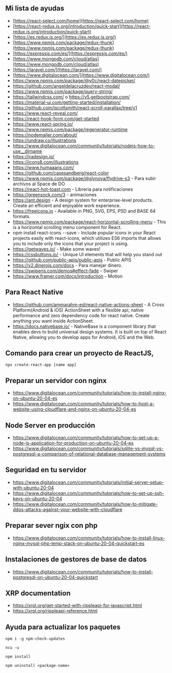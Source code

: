 ## **Mi lista de ayudas**

 - [https://react-select.com/home](https://react-select.com/home)
 - [https://react-redux.js.org/introduction/quick-start](https://react-redux.js.org/introduction/quick-start)
 - [https://es.redux.js.org/](https://es.redux.js.org/)
 - [https://www.npmjs.com/package/redux-thunk](https://www.npmjs.com/package/redux-thunk)
 - [https://expressjs.com/es/](https://expressjs.com/es/)
 - [https://www.mongodb.com/cloud/atlas](https://www.mongodb.com/cloud/atlas)
 - [https://laravel.com/](https://laravel.com/)
 - [https://www.digitalocean.com/](https://www.digitalocean.com/)
 - https://www.npmjs.com/package/@y0c/react-datepicker/
 - https://github.com/angeldelacruzdev/react-modal/
 - https://www.npmjs.com/package/query-string/
 - https://tailwindcss.com/ o https://v5.getbootstrap.com/
 - https://material-ui.com/getting-started/installation/
 - https://github.com/jscottsmith/react-scroll-parallax/tree/v1
 - https://www.react-reveal.com/
 - https://react-hook-form.com/get-started
 - https://www.react-spring.io/
 - https://www.npmjs.com/package/regenerator-runtime
 - https://nodemailer.com/about/
 - https://undraw.co/illustrations
 - https://www.digitalocean.com/community/tutorials/nodejs-how-to-use__dirname
 - https://iradesign.io/
 - https://icons8.com/illustrations
 - https://www.humaaans.com/
 - https://github.com/casesandberg/react-color
 - https://www.npmjs.com/package/@slynova/flydrive-s3 - Para subir archivos al Space de DO
 - https://react-hot-toast.com - Libreria para notificaciones
 - https://greensock.com/3 - animaciones
 - https://ant.design - A design system for enterprise-level products. Create an efficient and enjoyable work experience.
 - https://freeicons.io - Available in PNG, SVG, EPS, PSD and BASE 64 formats.
 - https://www.npmjs.com/package/react-horizontal-scrolling-menu - This is a horizontal scrolling menu component for React.
 - npm install react-icons --save - Include popular icons in your React projects easily with react-icons, which utilizes ES6 imports that allows you to include only the icons that your project is using.
 - https://getwaves.io/ - Make some waves!
 - https://cssbuttons.io/ - Unique UI elements that will help you stand out
 - https://github.com/public-apis/public-apis - Public APIS
 - https://v2.dinerojs.com/docs - Para manejar dinero.
 - https://swiperjs.com/demos#effect-fade - Swiper 
 - https://www.framer.com/docs/introduction - Motion

## Para React Native
- https://github.com/ammarahm-ed/react-native-actions-sheet - A Cross Platform(Android & iOS) ActionSheet with a flexible api, native performance and zero dependency code for react native. Create anything you want inside ActionSheet.
- https://docs.nativebase.io/ - NativeBase is a component library that enables devs to build universal design systems. It is built on top of React Native, allowing you to develop apps for Android, iOS and the Web.

## Comando para crear un proyecto de ReactJS,

    npx create-react-app [name app]

## Preparar un servidor con nginx

- https://www.digitalocean.com/community/tutorials/how-to-install-nginx-on-ubuntu-20-04-es
- https://www.digitalocean.com/community/tutorials/how-to-host-a-website-using-cloudflare-and-nginx-on-ubuntu-20-04-es

## Node Server en producción
- https://www.digitalocean.com/community/tutorials/how-to-set-up-a-node-js-application-for-production-on-ubuntu-20-04-es
- https://www.digitalocean.com/community/tutorials/sqlite-vs-mysql-vs-postgresql-a-comparison-of-relational-database-management-systems

## Seguridad en tu servidor 

- https://www.digitalocean.com/community/tutorials/initial-server-setup-with-ubuntu-20-04
- https://www.digitalocean.com/community/tutorials/how-to-set-up-ssh-keys-on-ubuntu-20-04
- https://www.digitalocean.com/community/tutorials/how-to-mitigate-ddos-attacks-against-your-website-with-cloudflare

## Preparar sever ngix con php
- https://www.digitalocean.com/community/tutorials/how-to-install-linux-nginx-mysql-php-lemp-stack-on-ubuntu-20-04-quickstart-es

## Instalaciones de gestores de base de datos

- https://www.digitalocean.com/community/tutorials/how-to-install-postgresql-on-ubuntu-20-04-quickstart

## XRP documentation

- https://xrpl.org/get-started-with-rippleapi-for-javascript.html
- https://xrpl.org/rippleapi-reference.html

## Ayuda para actualizar los paquetes

`npm i -g npm-check-updates`


`ncu -u`


`npm install`

`npm uninstall <package-name>`
